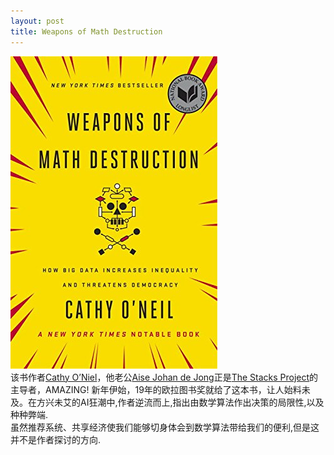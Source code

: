```yaml
---
layout: post
title: Weapons of Math Destruction
---
```

![数学武器](/img/womd.jpg)  
该书作者[Cathy O’Niel](https://en.wikipedia.org/wiki/Cathy_O%27Neil)，他老公[Aise Johan de Jong](https://en.wikipedia.org/wiki/Aise_Johan_de_Jong)正是[The Stacks Project](https://stacks.math.columbia.edu/)的主导者，AMAZING!
新年伊始，19年的欧拉图书奖就给了这本书，让人始料未及。在方兴未艾的AI狂潮中,作者逆流而上,指出由数学算法作出决策的局限性,以及种种弊端.  
虽然推荐系统、共享经济使我们能够切身体会到数学算法带给我们的便利,但是这并不是作者探讨的方向.
